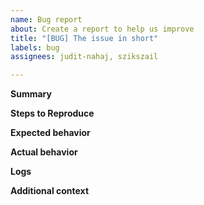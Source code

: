 ```yaml
---
name: Bug report
about: Create a report to help us improve
title: "[BUG] The issue in short"
labels: bug
assignees: judit-nahaj, szikszail

---
```


**Summary**
<!-- A clear and concise description of what the bug is. -->

**Steps to Reproduce**
<!--
Steps to reproduce the behavior:
1. Go to '...'
2. Click on '....'
3. Scroll down to '....'
4. Check page
-->

**Expected behavior**
<!-- A clear and concise description of what you expected to happen. -->

**Actual behavior**
<!-- A clear and concise description of what is happened. -->

**Logs**
<!-- If applicable, add logs to help investigate your problem. -->

**Additional context**
<!-- Add any other context about the problem here. -->
